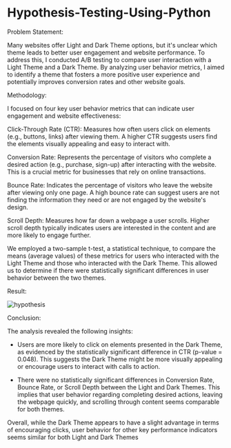 # Hypothesis-Testing-Using-Python

Problem Statement:

Many websites offer Light and Dark Theme options, but it's unclear which theme leads to better user engagement and website performance. To address this, I conducted A/B testing to compare user interaction with a Light Theme and a Dark Theme. By analyzing user behavior metrics, I aimed to identify a theme that fosters a more positive user experience and potentially improves conversion rates and other website goals.

Methodology:

I focused on four key user behavior metrics that can indicate user engagement and website effectiveness:

Click-Through Rate (CTR): Measures how often users click on elements (e.g., buttons, links) after viewing them. A higher CTR suggests users find the elements visually appealing and easy to interact with.

Conversion Rate: Represents the percentage of visitors who complete a desired action (e.g., purchase, sign-up) after interacting with the website. This is a crucial metric for businesses that rely on online transactions.

Bounce Rate: Indicates the percentage of visitors who leave the website after viewing only one page. A high bounce rate can suggest users are not finding the information they need or are not engaged by the website's design.

Scroll Depth: Measures how far down a webpage a user scrolls. Higher scroll depth typically indicates users are interested in the content and are more likely to engage further.

We employed a two-sample t-test, a statistical technique, to compare the means (average values) of these metrics for users who interacted with the Light Theme and those who interacted with the Dark Theme. This allowed us to determine if there were statistically significant differences in user behavior between the two themes.

Result:

![hypothesis](https://github.com/udaisharma99/Hypothesis-Testing-Using-Python/assets/138836370/8d045095-c96e-4c4f-96e0-41efbb4b3825)


Conclusion:

The analysis revealed the following insights:

- Users are more likely to click on elements presented in the Dark Theme, as evidenced by the statistically significant difference in CTR (p-value = 0.048). This suggests the Dark Theme might be more visually appealing or encourage users to interact with calls to action.

- There were no statistically significant differences in Conversion Rate, Bounce Rate, or Scroll Depth between the Light and Dark Themes. This implies that user behavior regarding completing desired actions, leaving the webpage quickly, and scrolling through content seems comparable for both themes.

Overall, while the Dark Theme appears to have a slight advantage in terms of encouraging clicks, user behavior for other key performance indicators seems similar for both Light and Dark Themes
